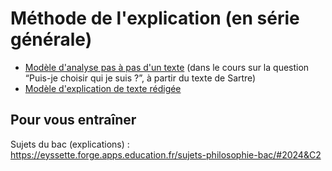 # Méthode de l'explication (en série générale)

- [Modèle d'analyse pas à pas d'un texte](https://eyssette.forge.apps.education.fr/2024/philo-g/c/s2-ch3-q2.html) (dans le cours sur la question “Puis-je choisir qui je suis ?”, à partir du texte de Sartre)
- [Modèle d'explication de texte rédigée](https://nuage03.apps.education.fr/index.php/s/D2dqBJQQ6ByCX5B)

## Pour vous entraîner

Sujets du bac (explications) : 
https://eyssette.forge.apps.education.fr/sujets-philosophie-bac/#2024&C2